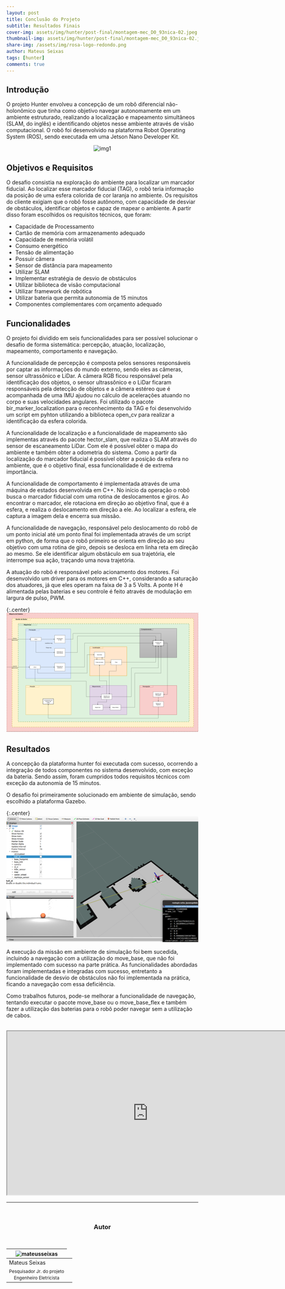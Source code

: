```yaml
---
layout: post
title: Conclusão do Projeto
subtitle: Resultados Finais
cover-img: assets/img/hunter/post-final/montagem-mec_D0_93nica-02.jpeg.jpg
thumbnail-img: assets/img/hunter/post-final/montagem-mec_D0_93nica-02.jpeg.jpg
share-img: /assets/img/rosa-logo-redondo.png
author: Mateus Seixas
tags: [hunter]
comments: true
---
```


## Introdução
<!-- <p style="text-align: justify;"> -->
O projeto Hunter envolveu a concepção de um robô diferencial não-holonômico que tinha como objetivo navegar autonomamente em um ambiente estruturado, realizando a localização e mapeamento  simultâneos (SLAM, do inglês)  e identificando objetos nesse ambiente através de visão computacional. O robô foi desenvolvido na plataforma Robot Operating System (ROS), sendo executada em uma Jetson Nano Developer Kit. 
<!-- <br> -->

<center>
  <img src="{{ 'assets/img/hunter/post-final/chassis.png' | relative_url }}" width="600" text-align=center alt="img1" />
</center>

## Objetivos e Requisitos
O desafio consistia na exploração do ambiente para localizar um marcador fiducial. Ao localizar esse marcador fiducial (TAG), o robô teria informação da posição de uma esfera colorida de cor laranja no ambiente. Os requisitos do cliente exigiam que o robô fosse autônomo, com capacidade de desviar de obstáculos, identificar objetos e capaz de mapear o ambiente. A partir disso foram escolhidos os requisitos técnicos, que foram:
* Capacidade de Processamento
* Cartão de memória com armazenamento adequado
* Capacidade de memória volátil
* Consumo energético
* Tensão de alimentação
* Possuir câmera
* Sensor de distância para mapeamento
* Utilizar SLAM
* Implementar estratégia de desvio de obstáculos
* Utilizar biblioteca de visão computacional
* Utilizar framework de robótica
* Utilizar bateria que permita autonomia de 15 minutos
* Componentes complementares com orçamento adequado

## Funcionalidades

O projeto foi dividido em seis funcionalidades para ser possível solucionar o desafio de forma sistemática: percepção, atuação, localização, mapeamento, comportamento e navegação. 

A funcionalidade de percepção é composta pelos sensores responsáveis por captar as informações do mundo externo, sendo eles as câmeras, sensor ultrassônico e LiDar. A câmera RGB ficou responsável pela identificação dos objetos, o sensor ultrassônico e o LiDar ficaram responsáveis pela detecção de objetos e a câmera estéreo que é acompanhada de uma IMU ajudou no cálculo de acelerações atuando no corpo e suas velocidades angulares. Foi utilizado o pacote bir_marker_localization para o reconhecimento da TAG e foi desenvolvido um script em pyhton utilizando a biblioteca open_cv para realizar a identificação da esfera colorida.

A funcionalidade de localização e a funcionalidade de mapeamento são implementas através do pacote hector_slam, que realiza o SLAM através do sensor de escaneamento LiDar. Com ele é possível obter o mapa do ambiente e também obter a odometria do sistema. Como a partir da localização do marcador fiducial é possível obter a posição da esfera no ambiente, que é o objetivo final, essa funcionalidade é de extrema importância. 

A funcionalidade de comportamento é implementada através de uma máquina de estados desenvolvida em C++. No início da operação o robô busca o marcador fiducial com uma rotina de deslocamentos e giros. Ao encontrar o marcador, ele rotaciona em direção ao objetivo final, que é a esfera, e realiza o deslocamento em direção a ele. Ao localizar a esfera, ele captura a imagem dela e encerra sua missão.

A funcionalidade de navegação, responsável pelo deslocamento do robô de um ponto inicial até um ponto final foi implementada através de um script em python, de forma que o robô primeiro se orienta em direção ao seu objetivo com uma rotina de giro, depois se desloca em linha reta em direção ao mesmo. Se ele identificar algum obstáculo em sua trajetória, ele interrompe sua ação, traçando uma nova trajetória.

A atuação do robô é responsável pelo acionamento dos motores. Foi desenvolvido um driver para os motores em C++, considerando a saturação dos atuadores, já que eles operam na faixa de 3 a 5 Volts. A ponte H é alimentada pelas baterias e seu controle é feito através de modulação em largura de pulso, PWM.

{:.center}
[![drawing500](../assets/img/hunter/post-final/func-diagram.png)](../assets/img/hunter/post-final/func-diagram.png) 

<!-- <center>
  <img src="{{ 'assets/img/hunter/post-final/func-diagram.png' | relative_url }}" text-align=center alt="img2" />
</center> -->

## Resultados

A concepção da plataforma hunter foi executada com sucesso, ocorrendo a integração de todos componentes no sistema desenvolvido, com exceção da bateria. Sendo assim, foram cumpridos todos requisitos técnicos com exceção da autonomia de 15 minutos.

O desafio foi primeiramente solucionado em ambiente de simulação, sendo escolhido a plataforma Gazebo. 

{:.center}
[![drawing500](../assets/img/hunter/post-final/lalal_simulacao.png)](../assets/img/hunter/post-final/lalal_simulacao.png) 

<!-- <center>
  <img src="{{ 'assets/img/hunter/post-final/lalal_simulacao.png' | relative_url }}" text-align=center alt="img2" />
</center> -->

A execução da missão em ambiente de simulação foi bem sucedida, incluindo a navegação com a utilização do move_base, que não foi implementado com sucesso na parte prática. As funcionalidades abordadas foram implementadas e integradas com sucesso, entretanto a funcionalidade de desvio de obstáculos não foi implementada na prática, ficando a navegação com essa deficiência.

Como trabalhos futuros, pode-se melhorar a funcionalidade de navegação, tentando executar o pacote move_base ou o move_base_flex e também fazer a utilização das baterias para o robô poder navegar sem a utilização de cabos.

<br>
<iframe src ="https://drive.google.com/file/d/1lsui6OT8HB1tbBrajTYrLRbfQX_0f2AB/preview" width='740' height='430' allowfullscreen mozallowfullscreen webkitallowfullscreen></iframe>
<br>

---------------------
<br>

<!-- autor -->
<center><h3 class="post-title">Autor</h3><br/></center>
<div class="row">
  <div class="col-xl-auto offset-xl-0 col-lg-4 offset-lg-0 center">
    <table class="table-borderless highlight">
      <thead>
        <tr>
          <th><img src="{{ 'assets/img/people/mateusseixas-1.png' | relative_url }}" width="100" alt="mateusseixas" class="img-fluid rounded-circle" /></th>
        </tr>
      </thead>
      <tbody>
        <tr class="font-weight-bolder" style="text-align: center margin-top: 0">
          <td>Mateus Seixas</td>
        </tr>
        <tr style="text-align: center" >
          <td style="vertical-align: top"><small>Pesquisador Jr. do projeto <br>Engenheiro Eletricista</small></td>
          <td></td>
        </tr>
      </tbody>
    </table>
  </div>
</div>

<br>